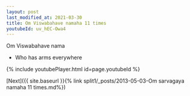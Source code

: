 ```yaml
---
layout: post
last_modified_at: 2021-03-30
title: Om Viswabahave namaha 11 times
youtubeId: uv_hEC-Owa4
---
```

 
 
Om Viswabahave nama 
 
 -  Who has arms everywhere 
 
  
 
  
 
 
 
 
 
 


{% include youtubePlayer.html id=page.youtubeId %}
 
[Next]({{ site.baseurl }}{% link  split1/_posts/2013-05-03-Om sarvagaya namaha 11 times.md%})
 
